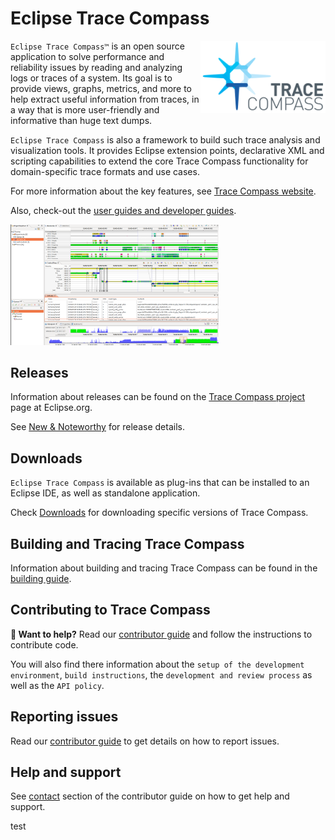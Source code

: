 # Eclipse Trace Compass

<img align="right" src="doc/images/tc-logo.png">

`Eclipse Trace Compass™` is an open source application to solve performance and
reliability issues by reading and analyzing logs or traces of a system. Its goal
is to provide views, graphs, metrics, and more to help extract useful
information from traces, in a way that is more user-friendly and informative
than huge text dumps.

`Eclipse Trace Compass` is also a framework to build such trace analysis and
visualization tools. It provides Eclipse extension points, declarative XML and
scripting capabilities to extend the core Trace Compass functionality for 
domain-specific trace formats and use cases.

For more information about the key features, see [Trace Compass website](https://eclipse.dev/tracecompass/).

Also, check-out the [user guides and developer guides](https://github.com/eclipse-tracecompass/org.eclipse.tracecompass/wiki#user-guides).

<img src="doc/images/tc-screenshot.png" width="66%">

## Releases

Information about releases can be found on the [Trace Compass project](https://projects.eclipse.org/projects/tools.tracecompass) page at Eclipse.org.

See [New & Noteworthy](https://github.com/eclipse-tracecompass/org.eclipse.tracecompass/wiki/New_In_Trace_Compass)
for release details.

## Downloads

`Eclipse Trace Compass` is available as plug-ins that can be installed to an
Eclipse IDE, as well as standalone application.

Check [Downloads](https://projects.eclipse.org/projects/tools.tracecompass/downloads) for downloading specific versions of Trace Compass.

## Building and Tracing Trace Compass

Information about building and tracing Trace Compass can be found in the [building guide](BUILDING.md).

## Contributing to Trace Compass

**👋 Want to help?** Read our [contributor guide](CONTRIBUTING.md) and follow the
instructions to contribute code.

You will also find there information about the `setup of the development environment`,
`build instructions`, the `development and review process` as well as the `API policy`.

## Reporting issues

Read our [contributor guide](CONTRIBUTING.md#when-to-submit-patches) to get details on
how to report issues.

## Help and support

See [contact](CONTRIBUTING.md#contact) section of the contributor guide on how to get help and support. 

test
